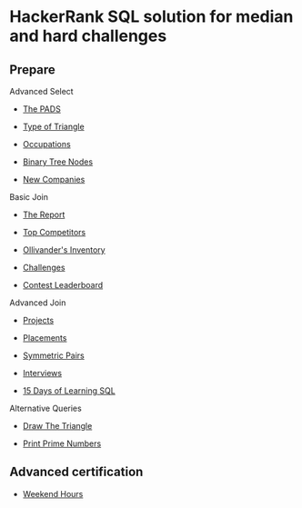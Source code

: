 # HackerRank SQL solution for median and hard challenges


## Prepare


Advanced Select

- [The PADS](./PADS.sql)

- [Type of Triangle](./type_of_triangle.sql)

- [Occupations](./occupations.sql)

- [Binary Tree Nodes](./BST.sql)

- [New Companies](./new_companies.sql) 

Basic Join

- [The Report](./report.sql)

- [Top Competitors](./top_competitors.sql)

- [Ollivander's Inventory](./ollivanders_inventory.sql)  

- [Challenges](./challenges.sql)

- [Contest Leaderboard](./contest_leader_board.sql)

Advanced Join

- [Projects](./project_planning.sql)

- [Placements](./placements.sql)

- [Symmetric Pairs](./symmetric.sql)

- [Interviews](./interviews.sql)

- [15 Days of Learning SQL](./15_days_of_learning_sql.sql)


Alternative Queries

- [Draw The Triangle](./draw_triangle.sql)   
           
- [Print Prime Numbers](./print_prime_numbers.sql)


## Advanced certification

- [Weekend Hours](./weekend_hours.sql)
